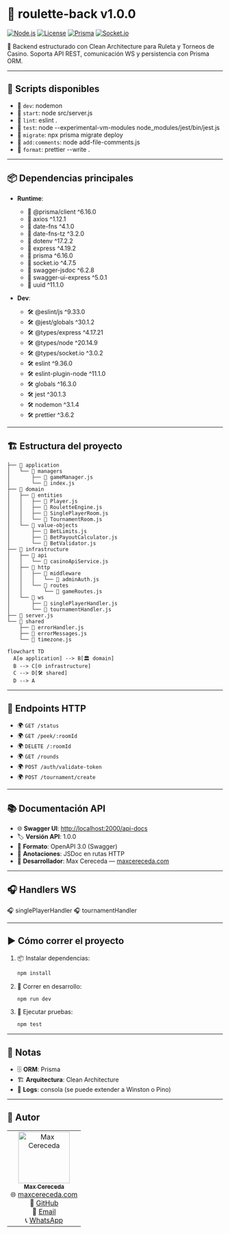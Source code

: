 # 🎰 roulette-back v1.0.0

[![Node.js](https://img.shields.io/badge/node-%3E%3D18-green?logo=node.js)]()
[![License](https://img.shields.io/badge/license-MIT-blue?logo=open-source-initiative)]()
[![Prisma](https://img.shields.io/badge/ORM-Prisma-2D3748?logo=prisma)]()
[![Socket.io](https://img.shields.io/badge/realtime-socket.io-lightgrey?logo=socket.io)]()

🎲 Backend estructurado con Clean Architecture para Ruleta y Torneos de Casino. Soporta API REST, comunicación WS y persistencia con Prisma ORM.

---

## 🚀 Scripts disponibles

- 📝 `dev`: nodemon
- 📝 `start`: node src/server.js
- 📝 `lint`: eslint .
- 📝 `test`: node --experimental-vm-modules node_modules/jest/bin/jest.js
- 📝 `migrate`: npx prisma migrate deploy
- 📝 `add:comments`: node add-file-comments.js
- 📝 `format`: prettier --write .

---

## 📦 Dependencias principales

- **Runtime**:
  - 📌 @prisma/client ^6.16.0
  - 📌 axios ^1.12.1
  - 📌 date-fns ^4.1.0
  - 📌 date-fns-tz ^3.2.0
  - 📌 dotenv ^17.2.2
  - 📌 express ^4.19.2
  - 📌 prisma ^6.16.0
  - 📌 socket.io ^4.7.5
  - 📌 swagger-jsdoc ^6.2.8
  - 📌 swagger-ui-express ^5.0.1
  - 📌 uuid ^11.1.0

- **Dev**:
  - 🛠 @eslint/js ^9.33.0
  - 🛠 @jest/globals ^30.1.2
  - 🛠 @types/express ^4.17.21
  - 🛠 @types/node ^20.14.9
  - 🛠 @types/socket.io ^3.0.2
  - 🛠 eslint ^9.36.0
  - 🛠 eslint-plugin-node ^11.1.0
  - 🛠 globals ^16.3.0
  - 🛠 jest ^30.1.3
  - 🛠 nodemon ^3.1.4
  - 🛠 prettier ^3.6.2

---

## 🏗️ Estructura del proyecto

```
├── 📂 application
│   └── 📂 managers
│       ├── 📄 gameManager.js
│       └── 📄 index.js
├── 📂 domain
│   ├── 📂 entities
│   │   ├── 📄 Player.js
│   │   ├── 📄 RouletteEngine.js
│   │   ├── 📄 SinglePlayerRoom.js
│   │   └── 📄 TournamentRoom.js
│   └── 📂 value-objects
│       ├── 📄 BetLimits.js
│       ├── 📄 BetPayoutCalculator.js
│       └── 📄 BetValidator.js
├── 📂 infrastructure
│   ├── 📂 api
│   │   └── 📄 casinoApiService.js
│   ├── 📂 http
│   │   ├── 📂 middleware
│   │   │   └── 📄 adminAuth.js
│   │   └── 📂 routes
│   │       └── 📄 gameRoutes.js
│   └── 📂 ws
│       ├── 📄 singlePlayerHandler.js
│       └── 📄 tournamentHandler.js
├── 📄 server.js
└── 📂 shared
    ├── 📄 errorHandler.js
    ├── 📄 errorMessages.js
    └── 📄 timezone.js
```

```mermaid
flowchart TD
  A[⚙️ application] --> B[🏛 domain]
  B --> C[🌐 infrastructure]
  C --> D[🛠 shared]
  D --> A
```

---

## 📡 Endpoints HTTP

- 🌍 `GET /status`
- 🌍 `GET /peek/:roomId`
- 🌍 `DELETE /:roomId`
- 🌍 `GET /rounds`
- 🌍 `POST /auth/validate-token`
- 🌍 `POST /tournament/create`

---

## 📚 Documentación API

- 🌐 **Swagger UI**: [http://localhost:2000/api-docs](http://localhost:2000/api-docs)
- 🏷️ **Versión API**: 1.0.0
- 📝 **Formato**: OpenAPI 3.0 (Swagger)
- 🧾 **Anotaciones**: JSDoc en rutas HTTP
- 👤 **Desarrollador**: Max Cereceda — [maxcereceda.com](https://maxcereceda.com)

---

## 🎧 Handlers WS

🎧 singlePlayerHandler
🎧 tournamentHandler

---

## ▶️ Cómo correr el proyecto

1. 📦 Instalar dependencias:

   ```bash
   npm install
   ```

2. 🚀 Correr en desarrollo:

   ```bash
   npm run dev
   ```

3. 🧪 Ejecutar pruebas:

   ```bash
   npm test
   ```

---

## 📖 Notas

- 🗄 **ORM**: Prisma
- 🏗 **Arquitectura**: Clean Architecture
- 📜 **Logs**: consola (se puede extender a Winston o Pino)

---

## 👤 Autor

<table>
  <tr>
    <td align="center">
      <a href="https://maxcereceda.com/">
        <img src="https://avatars.githubusercontent.com/u/174754808?v=4" width="120px;" alt="Max Cereceda"/>
        <br />
        <sub><b>Max Cereceda</b></sub>
      </a>
      <br />
      🌐 <a href="https://maxcereceda.com/">maxcereceda.com</a><br />
      🐙 <a href="https://github.com/maxcerecedadev">GitHub</a><br />
      📧 <a href="mailto:maxcerecedadev@gmail.com">Email</a><br />
      📞 <a href="tel:+51967737252">WhatsApp</a>
    </td>
  </tr>
</table>
